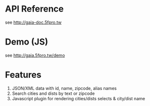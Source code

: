 API Reference
=============

see <a href= "http://gaia-doc.5fpro.tw" target="_blank">http://gaia-doc.5fpro.tw</a>

Demo (JS)
============

see <a href= "http://gaia.5fpro.tw/demo" target="_blank">http://gaia.5fpro.tw/demo</a>

Features
========

1. JSON/XML data with id, name, zipcode, alias names
2. Search cities and dists by text or zipcode
3. Javascript plugin for rendering cities/dists selects & city/dist name